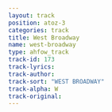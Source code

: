```yaml
---
layout: track
position: atoz-3
categories: track
title: West Broadway
name: west-broadway
type: ahfow_track
track-id: 173
track-lyrics: 
track-author: 
track-sort: "WEST BROADWAY"
track-alpha: W
track-original: 
---
```

